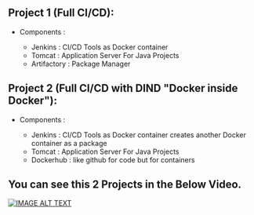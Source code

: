 

## Project 1  (Full CI/CD): 
 - Components :

     - Jenkins : CI/CD Tools as Docker container 
     - Tomcat : Application Server For Java Projects 
     - Artifactory : Package Manager

## Project 2 (Full CI/CD with DIND "Docker inside Docker"): 
 - Components :

     - Jenkins : CI/CD Tools as Docker container creates another Docker container  as a package 
     - Tomcat : Application Server For Java Projects 
     - Dockerhub : like github for code but for containers  

## You can see this 2 Projects in the Below Video. 

[![IMAGE ALT TEXT](http://img.youtube.com/vi/QdABGNrDD1o/0.jpg)](http://www.youtube.com/watch?v=YQdABGNrDD1o "2 Projects using Docker | Jenkins | Artifactory | Tomcat | DIND ")

